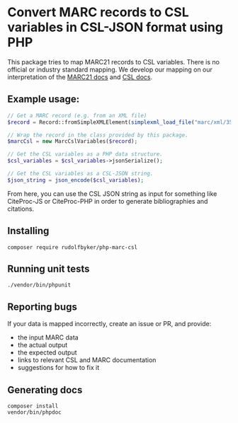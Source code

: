 # Convert MARC records to CSL variables in CSL-JSON format using PHP

This package tries to map MARC21 records to CSL variables.
There is no official or industry standard mapping.
We develop our mapping on our interpretation of the [MARC21 docs](https://www.loc.gov/marc/bibliographic/) and
[CSL docs](https://docs.citationstyles.org/en/stable/specification.html).

## Example usage:

```php
// Get a MARC record (e.g. from an XML file)
$record = Record::fromSimpleXMLElement(simplexml_load_file("marc/xml/35663.xml"));

// Wrap the record in the class provided by this package.
$marcCsl = new MarcCslVariables($record);

// Get the CSL variables as a PHP data structure.
$csl_variables = $csl_variables->jsonSerialize();

// Get the CSL variables as a CSL-JSON string.
$json_string = json_encode($csl_variables);
```

From here, you can use the CSL JSON string as input for something like CiteProc-JS or CiteProc-PHP 
in order to generate bibliographies and citations.

## Installing

```shell script
composer require rudolfbyker/php-marc-csl
```

## Running unit tests

```shell script
./vendor/bin/phpunit
```

## Reporting bugs

If your data is mapped incorrectly, create an issue or PR, and provide:

- the input MARC data
- the actual output
- the expected output
- links to relevant CSL and MARC documentation
- suggestions for how to fix it

## Generating docs

```shell script
composer install
vendor/bin/phpdoc
```

